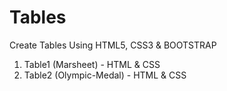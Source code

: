 # Tables

Create Tables Using HTML5, CSS3 & BOOTSTRAP
<br>
1. Table1 (Marsheet) - HTML & CSS
2. Table2 (Olympic-Medal) - HTML & CSS
